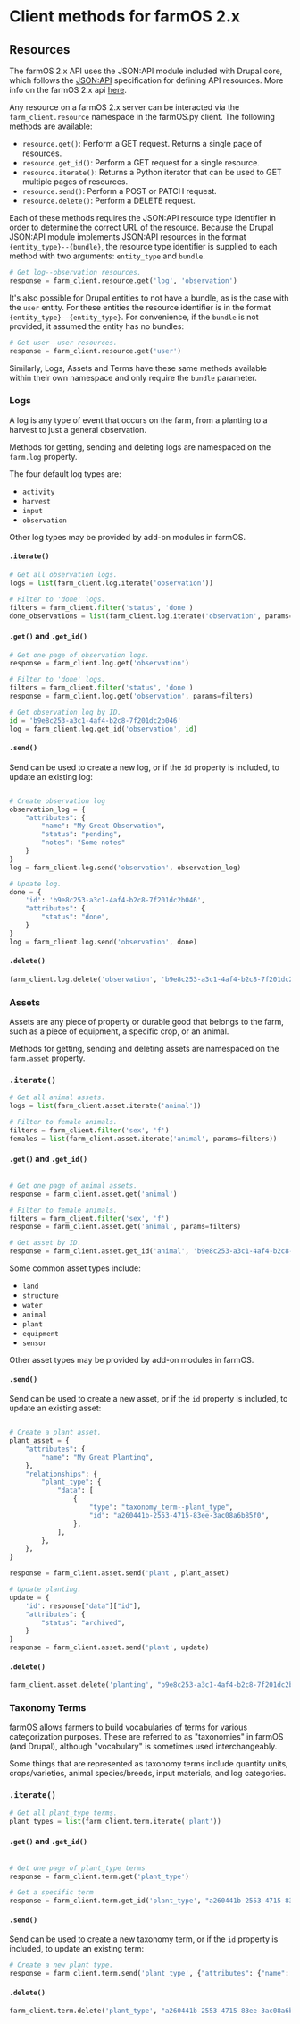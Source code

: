# Client methods for farmOS 2.x

## Resources

The farmOS 2.x API uses the JSON:API module included with Drupal core, which 
follows the [JSON:API](https://jsonapi.org/) specification for defining API 
resources. More info on the farmOS 2.x api 
[here](https://2x.farmos.org/development/api/).

Any resource on a farmOS 2.x server can be interacted via the
`farm_client.resource` namespace in the farmOS.py client. The following methods
are available:
- `resource.get()`: Perform a GET request. Returns a single page of resources.
- `resource.get_id()`: Perform a GET request for a single resource.
- `resource.iterate()`: Returns a Python iterator that can be used to GET
  multiple pages of resources.
- `resource.send()`: Perform a POST or PATCH request.
- `resource.delete()`: Perform a DELETE request.

Each of these methods requires the JSON:API resource type identifier in order 
to determine the correct URL of the resource. Because the Drupal JSON:API module
implements JSON:API resources in the format `{entity_type}--{bundle}`,
the resource type identifier is supplied to each method with two arguments:
`entity_type` and `bundle`.

```python
# Get log--observation resources.
response = farm_client.resource.get('log', 'observation')
```

It's also possible for Drupal entities to not have a bundle, as is the case 
with the `user` entity. For these entities the resource identifier is in the
format `{entity_type}--{entity_type}`. For convenience, if the `bundle` is not
provided, it assumed the entity has no bundles:

```python
# Get user--user resources.
response = farm_client.resource.get('user')
```

Similarly, Logs, Assets and Terms have these same methods available within
their own namespace and only require the `bundle` parameter.
    
### Logs

A log is any type of event that occurs on the farm, from a planting to a 
harvest to just a general observation.

Methods for getting, sending and deleting logs are namespaced on the `farm.log`
property.

The four default log types are:

- `activity`
- `harvest`
- `input`
- `observation`

Other log types may be provided by add-on modules in farmOS.

#### `.iterate()`

```python
# Get all observation logs.
logs = list(farm_client.log.iterate('observation'))

# Filter to 'done' logs.
filters = farm_client.filter('status', 'done')
done_observations = list(farm_client.log.iterate('observation', params=filters))
```

#### `.get()` and `.get_id()`

```python
# Get one page of observation logs.
response = farm_client.log.get('observation')

# Filter to 'done' logs.
filters = farm_client.filter('status', 'done')
response = farm_client.log.get('observation', params=filters)

# Get observation log by ID.
id = 'b9e8c253-a3c1-4af4-b2c8-7f201dc2b046'
log = farm_client.log.get_id('observation', id)
```

#### `.send()`

Send can be used to create a new log, or if the `id` property is included, to
update an existing log:

```python

# Create observation log
observation_log = {
    "attributes": {
        "name": "My Great Observation",
        "status": "pending",
        "notes": "Some notes"       
    } 
}
log = farm_client.log.send('observation', observation_log)

# Update log.
done = {
    'id': 'b9e8c253-a3c1-4af4-b2c8-7f201dc2b046',
    "attributes": {
        "status": "done",
    }
}
log = farm_client.log.send('observation', done)
```

#### `.delete()`

```python
farm_client.log.delete('observation', 'b9e8c253-a3c1-4af4-b2c8-7f201dc2b046')
```

### Assets

Assets are any piece of property or durable good that belongs to the farm, such
as a piece of equipment, a specific crop, or an animal.

Methods for getting, sending and deleting assets are namespaced on the
`farm.asset` property.

### `.iterate()`

```python
# Get all animal assets.
logs = list(farm_client.asset.iterate('animal'))

# Filter to female animals.
filters = farm_client.filter('sex', 'f')
females = list(farm_client.asset.iterate('animal', params=filters))
```

#### `.get()` and `.get_id()`

```python

# Get one page of animal assets.
response = farm_client.asset.get('animal')

# Filter to female animals.
filters = farm_client.filter('sex', 'f')
response = farm_client.asset.get('animal', params=filters)

# Get asset by ID.
response = farm_client.asset.get_id('animal', 'b9e8c253-a3c1-4af4-b2c8-7f201dc2b046')
```

Some common asset types include:

- `land`
- `structure`  
- `water`  
- `animal`
- `plant`
- `equipment`
- `sensor`

Other asset types may be provided by add-on modules in farmOS.

#### `.send()`

Send can be used to create a new asset, or if the `id` property is included, to update an existing asset:

```python

# Create a plant asset.
plant_asset = {
    "attributes": {
        "name": "My Great Planting",
    },
    "relationships": {
        "plant_type": {
            "data": [
                {
                    "type": "taxonomy_term--plant_type",
                    "id": "a260441b-2553-4715-83ee-3ac08a6b85f0",
                },
            ],
        },
    },
}

response = farm_client.asset.send('plant', plant_asset)

# Update planting.
update = {
    'id': response["data"]["id"],
    "attributes": {
        "status": "archived",
    }
}
response = farm_client.asset.send('plant', update)
```

#### `.delete()`

```python
farm_client.asset.delete('planting', "b9e8c253-a3c1-4af4-b2c8-7f201dc2b046")
```

### Taxonomy Terms

farmOS allows farmers to build vocabularies of terms for various categorization
purposes. These are referred to as "taxonomies" in farmOS (and Drupal), although
"vocabulary" is sometimes used interchangeably.

Some things that are represented as taxonomy terms include quantity units,
crops/varieties, animal species/breeds, input materials, and log categories.

### `.iterate()`

```python
# Get all plant_type terms.
plant_types = list(farm_client.term.iterate('plant'))
```

#### `.get()` and `.get_id()`

```python

# Get one page of plant_type terms
response = farm_client.term.get('plant_type')

# Get a specific term
response = farm_client.term.get_id('plant_type', "a260441b-2553-4715-83ee-3ac08a6b85f0")
```

#### `.send()`

Send can be used to create a new taxonomy term, or if the `id` property is included, to update an existing term:

```python
# Create a new plant type.
response = farm_client.term.send('plant_type', {"attributes": {"name": "Corn"}})
```

#### `.delete()`

```python
farm_client.term.delete('plant_type', "a260441b-2553-4715-83ee-3ac08a6b85f0")
```